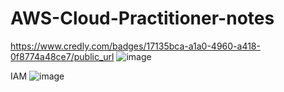 # AWS-Cloud-Practitioner-notes


https://www.credly.com/badges/17135bca-a1a0-4960-a418-0f8774a48ce7/public_url
![image](https://github.com/lebronjamesuit/AWS-Cloud-Practitioner-notes/assets/11584601/787e2272-30be-4a0e-9c94-74a5b8314d43)


IAM 
![image](https://github.com/lebronjamesuit/AWS-Cloud-Practitioner-notes/assets/11584601/bd4cdd9e-54b1-4dca-aa89-f16389b49d00)
